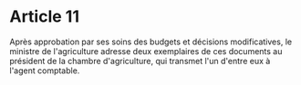 # Article 11

Après approbation par ses soins des budgets et décisions modificatives, le ministre de l'agriculture adresse deux exemplaires de ces documents au président de la chambre d'agriculture, qui transmet l'un d'entre eux à l'agent comptable.
